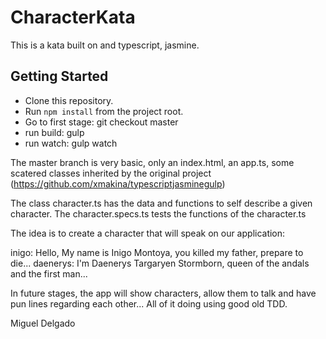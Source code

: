# CharacterKata

This is a kata built on and typescript, jasmine.


## Getting Started

* Clone this repository.
* Run `npm install` from the project root.
* Go to first stage: git checkout master
* run build: gulp
* run watch: gulp watch


The master branch is very basic, only an index.html, an app.ts, some scatered classes inherited by the original
project (https://github.com/xmakina/typescriptjasminegulp)

The class character.ts has the data and functions to self describe a given character.
The character.specs.ts tests the functions of the character.ts

The idea is to create a character that will speak on our application:

inigo: Hello, My name is Inigo Montoya, you killed my father, prepare to die...
daenerys: I'm Daenerys Targaryen Stormborn, queen of the andals and the first man...

In future stages, the app will show characters, allow them to talk and have pun lines regarding each other...
All of it doing using good old TDD.

Miguel Delgado